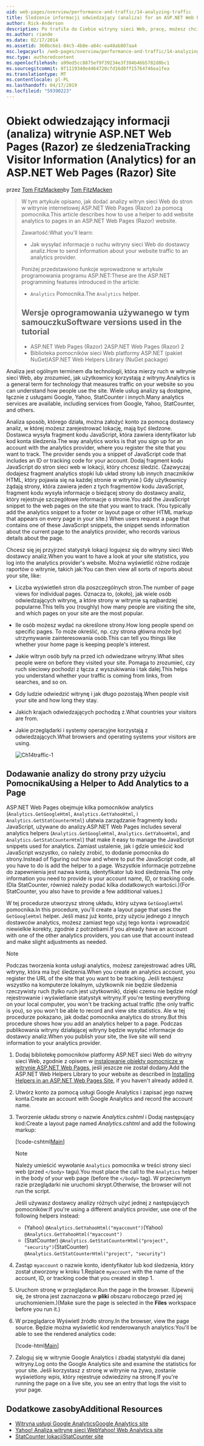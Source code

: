 ```yaml
---
uid: web-pages/overview/performance-and-traffic/14-analyzing-traffic
title: Śledzenie informacji odwiedzający (analiza) for an ASP.NET Web Pages (Razor) lokacji | Dokumentacja firmy Microsoft
author: Rick-Anderson
description: Po trafiła do Ciebie witryny sieci Web, pracę, możesz chcieć analizowanie ruchu witryny sieci Web.
ms.author: riande
ms.date: 02/17/2014
ms.assetid: 360bc6e1-84c5-4b8e-a84c-ea48ab807aa4
msc.legacyurl: /web-pages/overview/performance-and-traffic/14-analyzing-traffic
msc.type: authoredcontent
ms.openlocfilehash: a99ed5cc8875ef9f39234e3f394b46b5782d0bc1
ms.sourcegitcommit: 0f1119340e4464720cfd16d0ff15764746ea1fea
ms.translationtype: MT
ms.contentlocale: pl-PL
ms.lasthandoff: 04/17/2019
ms.locfileid: "59390223"
---
```

# <a name="tracking-visitor-information-analytics-for-an-aspnet-web-pages-razor-site"></a><span data-ttu-id="72e2f-103">Obiekt odwiedzający informacji (analiza) witrynie ASP.NET Web Pages (Razor) ze śledzenia</span><span class="sxs-lookup"><span data-stu-id="72e2f-103">Tracking Visitor Information (Analytics) for an ASP.NET Web Pages (Razor) Site</span></span>

<span data-ttu-id="72e2f-104">przez [Tom FitzMacken](https://github.com/tfitzmac)</span><span class="sxs-lookup"><span data-stu-id="72e2f-104">by [Tom FitzMacken](https://github.com/tfitzmac)</span></span>

> <span data-ttu-id="72e2f-105">W tym artykule opisano, jak dodać analizy witryn sieci Web do stron w witrynie internetowej ASP.NET Web Pages (Razor) za pomocą pomocnika.</span><span class="sxs-lookup"><span data-stu-id="72e2f-105">This article describes how to use a helper to add website analytics to pages in an ASP.NET Web Pages (Razor) website.</span></span>
> 
> <span data-ttu-id="72e2f-106">Zawartość:</span><span class="sxs-lookup"><span data-stu-id="72e2f-106">What you'll learn:</span></span>
> 
> - <span data-ttu-id="72e2f-107">Jak wysyłać informacje o ruchu witryny sieci Web do dostawcy analiz.</span><span class="sxs-lookup"><span data-stu-id="72e2f-107">How to send information about your website traffic to an analytics provider.</span></span>
> 
> <span data-ttu-id="72e2f-108">Poniżej przedstawiono funkcje wprowadzone w artykule programowania programu ASP.NET:</span><span class="sxs-lookup"><span data-stu-id="72e2f-108">These are the ASP.NET programming features introduced in the article:</span></span>
> 
> - <span data-ttu-id="72e2f-109">`Analytics` Pomocnika.</span><span class="sxs-lookup"><span data-stu-id="72e2f-109">The `Analytics` helper.</span></span>
>   
> 
> ## <a name="software-versions-used-in-the-tutorial"></a><span data-ttu-id="72e2f-110">Wersje oprogramowania używanego w tym samouczku</span><span class="sxs-lookup"><span data-stu-id="72e2f-110">Software versions used in the tutorial</span></span>
> 
> 
> - <span data-ttu-id="72e2f-111">ASP.NET Web Pages (Razor) 2</span><span class="sxs-lookup"><span data-stu-id="72e2f-111">ASP.NET Web Pages (Razor) 2</span></span>
> - <span data-ttu-id="72e2f-112">Biblioteka pomocników sieci Web platformy ASP.NET (pakiet NuGet)</span><span class="sxs-lookup"><span data-stu-id="72e2f-112">ASP.NET Web Helpers Library (NuGet package)</span></span>


<span data-ttu-id="72e2f-113">Analiza jest ogólnym terminem dla technologii, która mierzy ruch w witrynie sieci Web, aby zrozumieć, jak użytkownicy korzystają z witryny.</span><span class="sxs-lookup"><span data-stu-id="72e2f-113">Analytics is a general term for technology that measures traffic on your website so you can understand how people use the site.</span></span> <span data-ttu-id="72e2f-114">Wiele usług analizy są dostępne, łącznie z usługami Google, Yahoo, StatCounter i innych.</span><span class="sxs-lookup"><span data-stu-id="72e2f-114">Many analytics services are available, including services from Google, Yahoo, StatCounter, and others.</span></span>

<span data-ttu-id="72e2f-115">Analiza sposób, którego działa, można założyć konto za pomocą dostawcy analiz, w której możesz zarejestrować lokację, mają być śledzone. Dostawca wysyła fragment kodu JavaScript, która zawiera identyfikator lub kod konta śledzenia.</span><span class="sxs-lookup"><span data-stu-id="72e2f-115">The way analytics works is that you sign up for an account with the analytics provider, where you register the site that you want to track. The provider sends you a snippet of JavaScript code that includes an ID or tracking code for your account.</span></span> <span data-ttu-id="72e2f-116">Dodaj fragment kodu JavaScript do stron sieci web w lokacji, który chcesz śledzić. (Zazwyczaj dodajesz fragment analytics stopki lub układ strony lub innych znaczników HTML, który pojawia się na każdej stronie w witrynie.) Gdy użytkownicy żądają strony, która zawiera jeden z tych fragmentów kodu JavaScript, fragment kodu wysyła informacje o bieżącej strony do dostawcy analiz, który rejestruje szczegółowe informacje o stronie.</span><span class="sxs-lookup"><span data-stu-id="72e2f-116">You add the JavaScript snippet to the web pages on the site that you want to track. (You typically add the analytics snippet to a footer or layout page or other HTML markup that appears on every page in your site.) When users request a page that contains one of these JavaScript snippets, the snippet sends information about the current page to the analytics provider, who records various details about the page.</span></span>

<span data-ttu-id="72e2f-117">Chcesz się jej przyjrzeć statystyk lokacji logujesz się do witryny sieci Web dostawcy analiz.</span><span class="sxs-lookup"><span data-stu-id="72e2f-117">When you want to have a look at your site statistics, you log into the analytics provider's website.</span></span> <span data-ttu-id="72e2f-118">Można wyświetlić różne rodzaje raportów o witrynie, takich jak:</span><span class="sxs-lookup"><span data-stu-id="72e2f-118">You can then view all sorts of reports about your site, like:</span></span>

- <span data-ttu-id="72e2f-119">Liczba wyświetleń stron dla poszczególnych stron.</span><span class="sxs-lookup"><span data-stu-id="72e2f-119">The number of page views for individual pages.</span></span> <span data-ttu-id="72e2f-120">Oznacza to, (około), jak wiele osób odwiedzających witrynę, a które strony w witrynie są najbardziej popularne.</span><span class="sxs-lookup"><span data-stu-id="72e2f-120">This tells you (roughly) how many people are visiting the site, and which pages on your site are the most popular.</span></span>
- <span data-ttu-id="72e2f-121">Ile osób możesz wydać na określone strony.</span><span class="sxs-lookup"><span data-stu-id="72e2f-121">How long people spend on specific pages.</span></span> <span data-ttu-id="72e2f-122">To może określić, np. czy strona główna może być utrzymywanie zainteresowania osób.</span><span class="sxs-lookup"><span data-stu-id="72e2f-122">This can tell you things like whether your home page is keeping people's interest.</span></span>
- <span data-ttu-id="72e2f-123">Jakie witryn osób były na przed ich odwiedzane witryny.</span><span class="sxs-lookup"><span data-stu-id="72e2f-123">What sites people were on before they visited your site.</span></span> <span data-ttu-id="72e2f-124">Pomaga to zrozumieć, czy ruch sieciowy pochodzi z łącza z wyszukiwania i tak dalej.</span><span class="sxs-lookup"><span data-stu-id="72e2f-124">This helps you understand whether your traffic is coming from links, from searches, and so on.</span></span>
- <span data-ttu-id="72e2f-125">Gdy ludzie odwiedzić witrynę i jak długo pozostają.</span><span class="sxs-lookup"><span data-stu-id="72e2f-125">When people visit your site and how long they stay.</span></span>
- <span data-ttu-id="72e2f-126">Jakich krajach odwiedzających pochodzą z.</span><span class="sxs-lookup"><span data-stu-id="72e2f-126">What countries your visitors are from.</span></span>
- <span data-ttu-id="72e2f-127">Jakie przeglądarki i systemy operacyjne korzystają z odwiedzających.</span><span class="sxs-lookup"><span data-stu-id="72e2f-127">What browsers and operating systems your visitors are using.</span></span>

    ![Ch14traffic-1](14-analyzing-traffic/_static/image1.jpg)

## <a name="using-a-helper-to-add-analytics-to-a-page"></a><span data-ttu-id="72e2f-129">Dodawanie analizy do strony przy użyciu Pomocnika</span><span class="sxs-lookup"><span data-stu-id="72e2f-129">Using a Helper to Add Analytics to a Page</span></span>

<span data-ttu-id="72e2f-130">ASP.NET Web Pages obejmuje kilka pomocników analytics (`Analytics.GetGoogleHtml`, `Analytics.GetYahooHtml`, i `Analytics.GetStatCounterHtml`) ułatwia zarządzanie fragmenty kodu JavaScript, używane do analizy.</span><span class="sxs-lookup"><span data-stu-id="72e2f-130">ASP.NET Web Pages includes several analytics helpers (`Analytics.GetGoogleHtml`, `Analytics.GetYahooHtml`, and `Analytics.GetStatCounterHtml`) that make it easy to manage the JavaScript snippets used for analytics.</span></span> <span data-ttu-id="72e2f-131">Zamiast ustalenie, jak i gdzie umieścić kod JavaScript wszystko, co należy zrobić, to dodanie pomocnika do strony.</span><span class="sxs-lookup"><span data-stu-id="72e2f-131">Instead of figuring out how and where to put the JavaScript code, all you have to do is add the helper to a page.</span></span> <span data-ttu-id="72e2f-132">Wszystkie informacje potrzebne do zapewnienia jest nazwa konta, identyfikator lub kod śledzenia.</span><span class="sxs-lookup"><span data-stu-id="72e2f-132">The only information you need to provide is your account name, ID, or tracking code.</span></span> <span data-ttu-id="72e2f-133">(Dla StatCounter, również należy podać kilka dodatkowych wartości.)</span><span class="sxs-lookup"><span data-stu-id="72e2f-133">(For StatCounter, you also have to provide a few additional values.)</span></span>

<span data-ttu-id="72e2f-134">W tej procedurze utworzysz stronę układu, który używa `GetGoogleHtml` pomocnika.</span><span class="sxs-lookup"><span data-stu-id="72e2f-134">In this procedure, you'll create a layout page that uses the `GetGoogleHtml` helper.</span></span> <span data-ttu-id="72e2f-135">Jeśli masz już konto, przy użyciu jednego z innych dostawców analytics, możesz zamiast tego użyj tego konta i wprowadzić niewielkie korekty, zgodnie z potrzebami.</span><span class="sxs-lookup"><span data-stu-id="72e2f-135">If you already have an account with one of the other analytics providers, you can use that account instead and make slight adjustments as needed.</span></span>

> [!NOTE]
> <span data-ttu-id="72e2f-136">Podczas tworzenia konta usługi analytics, możesz zarejestrować adres URL witryny, która ma być śledzenia.</span><span class="sxs-lookup"><span data-stu-id="72e2f-136">When you create an analytics account, you register the URL of the site that you want to be tracking.</span></span> <span data-ttu-id="72e2f-137">Jeśli testujesz wszystko na komputerze lokalnym, użytkownik nie będzie śledzenia rzeczywisty ruch (tylko ruch jest użytkownik), dzięki czemu nie będzie mógł rejestrowanie i wyświetlanie statystyk witryny.</span><span class="sxs-lookup"><span data-stu-id="72e2f-137">If you're testing everything on your local computer, you won't be tracking actual traffic (the only traffic is you), so you won't be able to record and view site statistics.</span></span> <span data-ttu-id="72e2f-138">Ale w tej procedurze pokazano, jak dodać pomocnika analytics do strony.</span><span class="sxs-lookup"><span data-stu-id="72e2f-138">But this procedure shows how you add an analytics helper to a page.</span></span> <span data-ttu-id="72e2f-139">Podczas publikowania witryny działającej witryny będzie wysyłać informacje do dostawcy analiz.</span><span class="sxs-lookup"><span data-stu-id="72e2f-139">When you publish your site, the live site will send information to your analytics provider.</span></span>


1. <span data-ttu-id="72e2f-140">Dodaj bibliotekę pomocników platformy ASP.NET sieci Web do witryny sieci Web, zgodnie z opisem w [instalowanie obiekty pomocnicze w witrynie ASP.NET Web Pages](https://go.microsoft.com/fwlink/?LinkId=252372), jeśli jeszcze nie został dodany.</span><span class="sxs-lookup"><span data-stu-id="72e2f-140">Add the ASP.NET Web Helpers Library to your website as described in [Installing Helpers in an ASP.NET Web Pages Site](https://go.microsoft.com/fwlink/?LinkId=252372), if you haven't already added it.</span></span>
2. <span data-ttu-id="72e2f-141">Utwórz konto za pomocą usługi Google Analytics i zapisać jego nazwę konta.</span><span class="sxs-lookup"><span data-stu-id="72e2f-141">Create an account with Google Analytics and record the account name.</span></span>
3. <span data-ttu-id="72e2f-142">Tworzenie układu strony o nazwie *Analytics.cshtml* i Dodaj następujący kod:</span><span class="sxs-lookup"><span data-stu-id="72e2f-142">Create a layout page named *Analytics.cshtml* and add the following markup:</span></span>

    [!code-cshtml[Main](14-analyzing-traffic/samples/sample1.cshtml)]

    > [!NOTE]
    > <span data-ttu-id="72e2f-143">Należy umieścić wywołanie `Analytics` pomocnika w treści strony sieci web (przed `</body>` tagu).</span><span class="sxs-lookup"><span data-stu-id="72e2f-143">You must place the call to the `Analytics` helper in the body of your web page (before the `</body>` tag).</span></span> <span data-ttu-id="72e2f-144">W przeciwnym razie przeglądarki nie uruchomi skrypt.</span><span class="sxs-lookup"><span data-stu-id="72e2f-144">Otherwise, the browser will not run the script.</span></span>

    <span data-ttu-id="72e2f-145">Jeśli używasz dostawcy analizy różnych użyć jednej z następujących pomocników:</span><span class="sxs-lookup"><span data-stu-id="72e2f-145">If you're using a different analytics provider, use one of the following helpers instead:</span></span>

    - <span data-ttu-id="72e2f-146">(Yahoo) `@Analytics.GetYahooHtml("myaccount")`</span><span class="sxs-lookup"><span data-stu-id="72e2f-146">(Yahoo) `@Analytics.GetYahooHtml("myaccount")`</span></span>
    - <span data-ttu-id="72e2f-147">(StatCounter) `@Analytics.GetStatCounterHtml("project", "security")`</span><span class="sxs-lookup"><span data-stu-id="72e2f-147">(StatCounter) `@Analytics.GetStatCounterHtml("project", "security")`</span></span>
4. <span data-ttu-id="72e2f-148">Zastąp `myaccount` o nazwie konto, identyfikator lub kod śledzenia, który został utworzony w kroku 1.</span><span class="sxs-lookup"><span data-stu-id="72e2f-148">Replace `myaccount` with the name of the account, ID, or tracking code that you created in step 1.</span></span>
5. <span data-ttu-id="72e2f-149">Uruchom stronę w przeglądarce.</span><span class="sxs-lookup"><span data-stu-id="72e2f-149">Run the page in the browser.</span></span> <span data-ttu-id="72e2f-150">(Upewnij się, że strona jest zaznaczona w **pliki** obszaru roboczego przed jej uruchomieniem.)</span><span class="sxs-lookup"><span data-stu-id="72e2f-150">(Make sure the page is selected in the **Files** workspace before you run it.)</span></span>
6. <span data-ttu-id="72e2f-151">W przeglądarce Wyświetl źródło strony.</span><span class="sxs-lookup"><span data-stu-id="72e2f-151">In the browser, view the page source.</span></span> <span data-ttu-id="72e2f-152">Będzie można wyświetlić kod renderowanych analytics:</span><span class="sxs-lookup"><span data-stu-id="72e2f-152">You'll be able to see the rendered analytics code:</span></span>

    [!code-html[Main](14-analyzing-traffic/samples/sample2.html)]
7. <span data-ttu-id="72e2f-153">Zaloguj się w witrynie Google Analytics i zbadaj statystyki dla danej witryny.</span><span class="sxs-lookup"><span data-stu-id="72e2f-153">Log onto the Google Analytics site and examine the statistics for your site.</span></span> <span data-ttu-id="72e2f-154">Jeśli korzystasz z stronę w witrynie na żywo, zostanie wyświetlony wpis, który rejestruje odwiedziny na stronę.</span><span class="sxs-lookup"><span data-stu-id="72e2f-154">If you're running the page on a live site, you see an entry that logs the visit to your page.</span></span>

<a id="Additional_Resources"></a>
## <a name="additional-resources"></a><span data-ttu-id="72e2f-155">Dodatkowe zasoby</span><span class="sxs-lookup"><span data-stu-id="72e2f-155">Additional Resources</span></span>

- [<span data-ttu-id="72e2f-156">Witryna usługi Google Analytics</span><span class="sxs-lookup"><span data-stu-id="72e2f-156">Google Analytics site</span></span>](https://www.google.com/analytics/)
- [<span data-ttu-id="72e2f-157">Yahoo! Analiza witrynę sieci Web</span><span class="sxs-lookup"><span data-stu-id="72e2f-157">Yahoo! Web Analytics site</span></span>](http://help.yahoo.com/l/us/yahoo/ywa/)
- [<span data-ttu-id="72e2f-158">StatCounter lokacji</span><span class="sxs-lookup"><span data-stu-id="72e2f-158">StatCounter site</span></span>](http://statcounter.com/)
